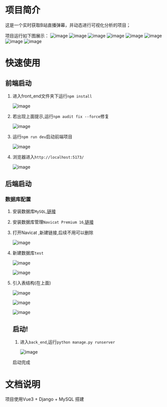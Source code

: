 # 项目简介

这是一个实时获取B站直播弹幕，并动态进行可视化分析的项目；

项目运行如下图展示：
![image](https://github.com/Aspirai/BarrageAnalysis/blob/master/img/1.png)
![image](https://github.com/Aspirai/BarrageAnalysis/blob/master/img/2.png)
![image](https://github.com/Aspirai/BarrageAnalysis/blob/master/img/3.png)
![image](https://github.com/Aspirai/BarrageAnalysis/blob/master/img/4.png)
![image](https://github.com/Aspirai/BarrageAnalysis/blob/master/img/5.png)
![image](https://github.com/Aspirai/BarrageAnalysis/blob/master/img/6.png)
![image](https://github.com/Aspirai/BarrageAnalysis/blob/master/img/7.png)
![image](https://github.com/Aspirai/BarrageAnalysis/blob/master/img/8.png)

# 快速使用

## 前端启动

1. 进入front_end文件夹下运行`npm install`

   ![image](https://github.com/Aspirai/barrage-analysis/blob/master/img/9.png)

2. 若出现上面提示,运行`npm audit fix --force`修复

   ![image](https://github.com/Aspirai/barrage-analysis/blob/master/img/10.png)

3. 运行`npm run dev`启动前端项目

   ![image](https://github.com/Aspirai/barrage-analysis/blob/master/img/11.png)

4. 浏览器进入`http://localhost:5173/`

   ![image](https://github.com/Aspirai/BarrageAnalysis/blob/master/img/1.png)

## 后端启动

### 数据库配置

1. 安装数据库`MySQL`,[链接](https://blog.csdn.net/m0_71422677/article/details/136007088)

2. 安装数据库管理`Navicat Premium 16`,[链接](https://www.cnblogs.com/kkdaj/p/16260681.htm)

3. 打开Navicat ,新建链接,后续不用可以删除

   ![image](https://github.com/Aspirai/barrage-analysis/blob/master/img/12.png)

4. 新建数据库`test`

   ![image](https://github.com/Aspirai/barrage-analysis/blob/master/img/13.png)

   ![image](https://github.com/Aspirai/barrage-analysis/blob/master/img/14.png)

5. 引入表结构(在上面)

   ![image](https://github.com/Aspirai/barrage-analysis/blob/master/img/15.png)

   ![image](https://github.com/Aspirai/barrage-analysis/blob/master/img/16.png)

   ![image](https://github.com/Aspirai/barrage-analysis/blob/master/img/17.png)

   ## 启动!

   1. 进入`back_end`,运行`python manage.py runserver`

      ![image](https://github.com/Aspirai/barrage-analysis/blob/master/img/18.png)

   启动完成

# 文档说明

项目使用Vue3 + Django + MySQL 搭建

